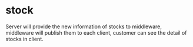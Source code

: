 # stock
Server will provide the new information of stocks to middleware, middleware will publish them to each client, customer can see the detail of stocks in client.
